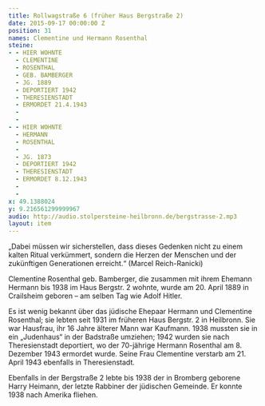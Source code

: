 ```yaml
---
title: Rollwagstraße 6 (früher Haus Bergstraße 2)
date: 2015-09-17 00:00:00 Z
position: 31
names: Clementine und Hermann Rosenthal
steine:
- - HIER WOHNTE
  - CLEMENTINE
  - ROSENTHAL
  - GEB. BAMBERGER
  - JG. 1889
  - DEPORTIERT 1942
  - THERESIENSTADT
  - ERMORDET 21.4.1943
  - 
  - 
- - HIER WOHNTE
  - HERMANN
  - ROSENTHAL
  - 
  - JG. 1873
  - DEPORTIERT 1942
  - THERESIENSTADT
  - ERMORDET 8.12.1943
  - 
  - 
x: 49.1388024
y: 9.216561299999967
audio: http://audio.stolpersteine-heilbronn.de/bergstrasse-2.mp3
layout: item
---
```


„Dabei müssen wir sicherstellen, dass dieses Gedenken nicht zu einem kalten Ritual verkümmert, sondern die Herzen der Menschen und der zukünftigen Generationen erreicht.“ 
(Marcel Reich-Ranicki)

Clementine Rosenthal geb. Bamberger, die zusammen mit ihrem Ehemann Hermann bis 1938 im Haus Bergstr. 2 wohnte, wurde am 20. April 1889 in Crailsheim geboren – am selben Tag wie Adolf Hitler. 

Es ist wenig bekannt über das jüdische Ehepaar Hermann und Clementine Rosenthal; sie lebten seit 1931 im früheren Haus Bergstr. 2 in Heilbronn. Sie war Hausfrau, ihr 16 Jahre älterer Mann war Kaufmann. 1938 mussten sie in ein „Judenhaus“ in der Badstraße umziehen; 1942 wurden sie nach Theresienstadt deportiert, wo der 70-jährige Hermann Rosenthal am 8. Dezember 1943 ermordet wurde. Seine Frau Clementine verstarb am 21. April 1943 ebenfalls in Theresienstadt. 

Ebenfalls in der Bergstraße 2 lebte bis 1938 der in Bromberg geborene Harry Heimann, der letzte Rabbiner der jüdischen Gemeinde. Er konnte 1938 nach Amerika fliehen.